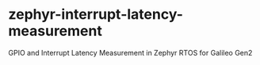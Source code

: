 # zephyr-interrupt-latency-measurement
GPIO and Interrupt Latency Measurement in Zephyr RTOS for Galileo Gen2
